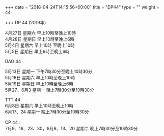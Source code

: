 +++
date = "2018-04-24T14:15:56+00:00"
title = "DP44"
type = ""
weight = 44

+++
DP 44 (2019年) 

4月27日 星期六 早上10時至晚上10時  
4月28日 星期日 早上10時至晚上6時  
5月4日  星期六  早上10時 至晚上10時  
5月5日 星期日 早上9時至晚上6時

DAG 44

5月13日 星期一 下午7時30分至晚上10時30分  
5月18日 星期六 早上10時至晚上10時  
5月19日 星期日 早上10時至晚上6時  
5月27、6月3 星期一 晚上7時30分至10時30分

TTT 44  
6月8日 星期六 早上10時至晚上10時  
6月17、24 星期一 晚上7時30分至10時30分

CP 44：  
7月9、16、23、30，8月6、13、20  星期二 晚上7時30分至10時30分